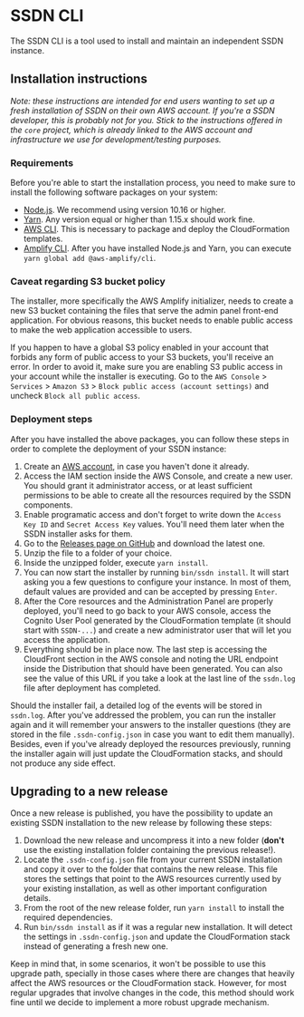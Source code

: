 # SSDN CLI

The SSDN CLI is a tool used to install and maintain an independent SSDN instance.

## Installation instructions

_Note: these instructions are intended for end users wanting to set up a fresh installation of SSDN on
their own AWS account. If you're a SSDN developer, this is probably not for you. Stick to the
instructions offered in the `core` project, which is already linked to the AWS account and
infrastructure we use for development/testing purposes._

### Requirements

Before you're able to start the installation process, you need to make sure to install the following
software packages on your system:

- [Node.js](https://nodejs.org/en/). We recommend using version 10.16 or higher.
- [Yarn](https://yarnpkg.com/en/). Any version equal or higher than 1.15.x should work fine.
- [AWS CLI](https://aws.amazon.com/cli/). This is necessary to package and deploy the CloudFormation
  templates.
- [Amplify CLI](https://github.com/aws-amplify/amplify-cli). After you have installed Node.js and
  Yarn, you can execute `yarn global add @aws-amplify/cli`.

### Caveat regarding S3 bucket policy

The installer, more specifically the AWS Amplify initializer, needs to create a new S3 bucket containing the files
that serve the admin panel front-end application. For obvious reasons, this bucket needs to enable public access to make
the web application accessible to users.

If you happen to have a global S3 policy enabled in your account that forbids any form of public access to your S3
buckets, you'll receive an error. In order to avoid it, make sure you are enabling S3 public access in your account
while the installer is executing. Go to the `AWS Console` > `Services` > `Amazon S3` >
`Block public access (account settings)` and uncheck `Block all public access`.

### Deployment steps

After you have installed the above packages, you can follow these steps in order to complete the
deployment of your SSDN instance:

1. Create an [AWS account](https://aws.amazon.com), in case you haven't done it already.
2. Access the IAM section inside the AWS Console, and create a new user. You should grant it
   administrator access, or at least sufficient permissions to be able to create all the resources
   required by the SSDN components.
3. Enable programatic access and don't forget to write down the `Access Key ID` and
   `Secret Access Key` values. You'll need them later when the SSDN installer asks for them.
4. Go to the [Releases page on GitHub](https://https://github.com/awslabs/secure-student-data-network/releases/) and
   download the latest one.
5. Unzip the file to a folder of your choice.
6. Inside the unzipped folder, execute `yarn install`.
7. You can now start the installer by running `bin/ssdn install`. It will start asking you a few
   questions to configure your instance. In most of them, default values are provided and can be
   accepted by pressing `Enter`.
8. After the Core resources and the Administration Panel are properly deployed, you'll need to go
   back to your AWS console, access the Cognito User Pool generated by the CloudFormation template
   (it should start with `SSDN-...`) and create a new administrator user that will let you access
   the application.
9. Everything should be in place now. The last step is accessing the CloudFront section in the AWS
   console and noting the URL endpoint inside the Distribution that should have been generated. You
   can also see the value of this URL if you take a look at the last line of the `ssdn.log` file
   after deployment has completed.

Should the installer fail, a detailed log of the events will be stored in `ssdn.log`. After
you've addressed the problem, you can run the installer again and it will remember your answers to
the installer questions (they are stored in the file `.ssdn-config.json` in case you want to edit
them manually). Besides, even if you've already deployed the resources previously, running the
installer again will just update the CloudFormation stacks, and should not produce any side effect.

## Upgrading to a new release

Once a new release is published, you have the possibility to update an existing SSDN installation to the new release by
following these steps:

1. Download the new release and uncompress it into a new folder (**don't** use the existing installation folder
   containing the previous release!).
2. Locate the `.ssdn-config.json` file from your current SSDN installation and copy it over to the folder that contains
   the new release. This file stores the settings that point to the AWS resources currently used by your existing
   installation, as well as other important configuration details.
3. From the root of the new release folder, run `yarn install` to install the required dependencies.
4. Run `bin/ssdn install` as if it was a regular new installation. It will detect the settings in `.ssdn-config.json`
   and update the CloudFormation stack instead of generating a fresh new one.

Keep in mind that, in some scenarios, it won't be possible to use this upgrade path, specially in those cases where
there are changes that heavily affect the AWS resources or the CloudFormation stack. However, for most regular upgrades
that involve changes in the code, this method should work fine until we decide to implement a more robust upgrade
mechanism.
